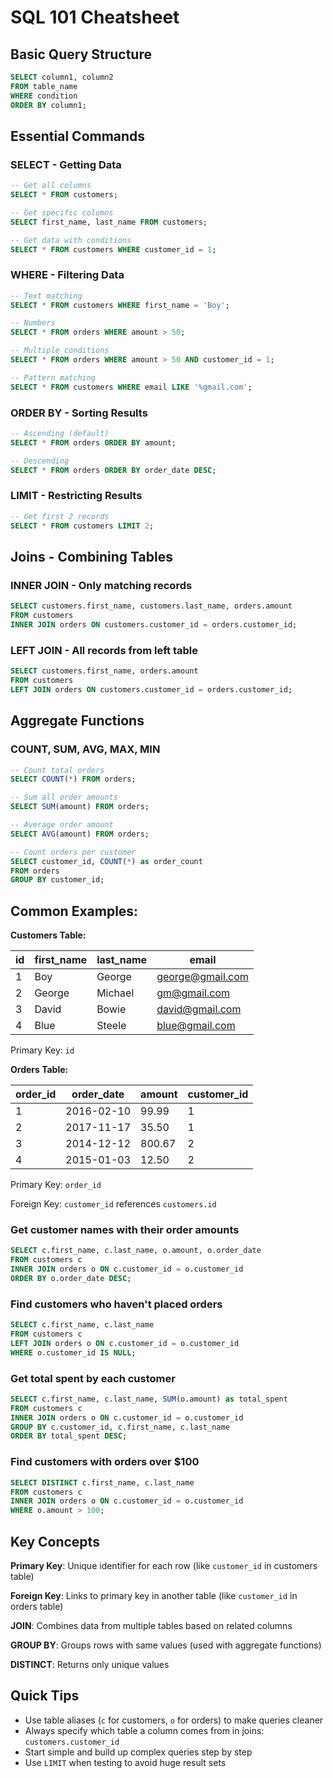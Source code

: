 # SQL 101 Cheatsheet

## Basic Query Structure

```sql
SELECT column1, column2
FROM table_name
WHERE condition
ORDER BY column1;
```

## Essential Commands

### SELECT - Getting Data

```sql
-- Get all columns
SELECT * FROM customers;

-- Get specific columns
SELECT first_name, last_name FROM customers;

-- Get data with conditions
SELECT * FROM customers WHERE customer_id = 1;
```

### WHERE - Filtering Data

```sql
-- Text matching
SELECT * FROM customers WHERE first_name = 'Boy';

-- Numbers
SELECT * FROM orders WHERE amount > 50;

-- Multiple conditions
SELECT * FROM orders WHERE amount > 50 AND customer_id = 1;

-- Pattern matching
SELECT * FROM customers WHERE email LIKE '%gmail.com';
```

### ORDER BY - Sorting Results

```sql
-- Ascending (default)
SELECT * FROM orders ORDER BY amount;

-- Descending
SELECT * FROM orders ORDER BY order_date DESC;
```

### LIMIT - Restricting Results

```sql
-- Get first 2 records
SELECT * FROM customers LIMIT 2;
```

## Joins - Combining Tables

### INNER JOIN - Only matching records

```sql
SELECT customers.first_name, customers.last_name, orders.amount
FROM customers
INNER JOIN orders ON customers.customer_id = orders.customer_id;
```

### LEFT JOIN - All records from left table

```sql
SELECT customers.first_name, orders.amount
FROM customers
LEFT JOIN orders ON customers.customer_id = orders.customer_id;
```

## Aggregate Functions

### COUNT, SUM, AVG, MAX, MIN

```sql
-- Count total orders
SELECT COUNT(*) FROM orders;

-- Sum all order amounts
SELECT SUM(amount) FROM orders;

-- Average order amount
SELECT AVG(amount) FROM orders;

-- Count orders per customer
SELECT customer_id, COUNT(*) as order_count
FROM orders
GROUP BY customer_id;
```

## Common Examples:

**Customers Table:**

| id  | first_name | last_name | email            |
| --- | ---------- | --------- | ---------------- |
| 1   | Boy        | George    | george@gmail.com |
| 2   | George     | Michael   | gm@gmail.com     |
| 3   | David      | Bowie     | david@gmail.com  |
| 4   | Blue       | Steele    | blue@gmail.com   |

Primary Key: `id`

**Orders Table:**

| order_id | order_date | amount | customer_id |
| -------- | ---------- | ------ | ----------- |
| 1        | 2016-02-10 | 99.99  | 1           |
| 2        | 2017-11-17 | 35.50  | 1           |
| 3        | 2014-12-12 | 800.67 | 2           |
| 4        | 2015-01-03 | 12.50  | 2           |

Primary Key: `order_id`

Foreign Key: `customer_id` references `customers.id`

### Get customer names with their order amounts

```sql
SELECT c.first_name, c.last_name, o.amount, o.order_date
FROM customers c
INNER JOIN orders o ON c.customer_id = o.customer_id
ORDER BY o.order_date DESC;
```

### Find customers who haven't placed orders

```sql
SELECT c.first_name, c.last_name
FROM customers c
LEFT JOIN orders o ON c.customer_id = o.customer_id
WHERE o.customer_id IS NULL;
```

### Get total spent by each customer

```sql
SELECT c.first_name, c.last_name, SUM(o.amount) as total_spent
FROM customers c
INNER JOIN orders o ON c.customer_id = o.customer_id
GROUP BY c.customer_id, c.first_name, c.last_name
ORDER BY total_spent DESC;
```

### Find customers with orders over $100

```sql
SELECT DISTINCT c.first_name, c.last_name
FROM customers c
INNER JOIN orders o ON c.customer_id = o.customer_id
WHERE o.amount > 100;
```

## Key Concepts

**Primary Key**: Unique identifier for each row (like `customer_id` in customers table)

**Foreign Key**: Links to primary key in another table (like `customer_id` in orders table)

**JOIN**: Combines data from multiple tables based on related columns

**GROUP BY**: Groups rows with same values (used with aggregate functions)

**DISTINCT**: Returns only unique values

## Quick Tips

- Use table aliases (`c` for customers, `o` for orders) to make queries cleaner
- Always specify which table a column comes from in joins: `customers.customer_id`
- Start simple and build up complex queries step by step
- Use `LIMIT` when testing to avoid huge result sets
